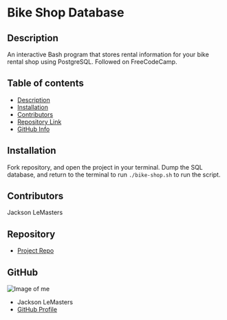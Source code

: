 # **Bike Shop Database**
## Description 
An interactive Bash program that stores rental information for your bike rental shop using PostgreSQL. Followed on FreeCodeCamp.
## Table of contents
- [Description](#Description)
- [Installation](#Installation)
- [Contributors](#Contributors)
- [Repository Link](#Repository)
- [GitHub Info](#GitHub) 
## Installation
Fork repository, and open the project in your terminal. Dump the SQL database, and return to the terminal to run ```./bike-shop.sh``` to run the script.
## Contributors
Jackson LeMasters
## Repository
- [Project Repo](github.com/tf-jlemasters/bike_shop_db)
## GitHub
![Image of me](https://avatars.githubusercontent.com/u/82251556?v=4)
- Jackson LeMasters
- [GitHub Profile](https://github.com/tf-jlemasters)
